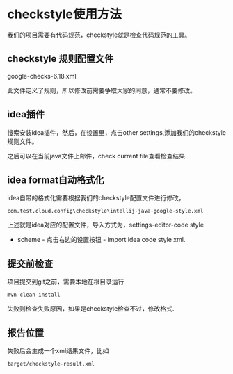 checkstyle使用方法
=====


我们的项目需要有代码规范，checkstyle就是检查代码规范的工具。

## checkstyle 规则配置文件

google-checks-6.18.xml

此文件定义了规则，所以修改前需要争取大家的同意，通常不要修改。



## idea插件
搜索安装idea插件，然后，在设置里，点击other settings,添加我们的checkstyle
规则文件。

之后可以在当前java文件上邮件，check current file查看检查结果.



## idea format自动格式化

idea自带的格式化需要根据我们的checkstyle配置文件进行修改，
```
com.test.cloud.config\checkstyle\intellij-java-google-style.xml
```

上述就是idea对应的配置文件，导入方式为，settings-editor-code style
- scheme - 点击右边的设置按钮 - import idea code style xml.




## 提交前检查

项目提交到git之前，需要本地在根目录运行
```
mvn clean install
```
失败则检查失败原因，如果是checkstyle检查不过，修改格式.


## 报告位置

失败后会生成一个xml结果文件，比如

```
target/checkstyle-result.xml
```




